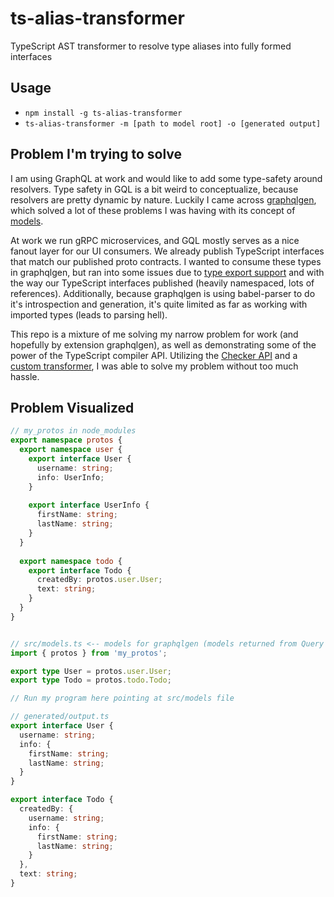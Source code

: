 # ts-alias-transformer
TypeScript AST transformer to resolve type aliases into fully formed interfaces

## Usage
* `npm install -g ts-alias-transformer`
* `ts-alias-transformer -m [path to model root] -o [generated output]`


## Problem I'm trying to solve
I am using GraphQL at work and would like to add some type-safety around resolvers. Type safety in GQL is a bit weird to conceptualize, because resolvers are pretty dynamic by nature. Luckily I came across [graphqlgen](https://github.com/prisma/graphqlgen), which solved a lot of these problems I was having with its concept of [models](https://oss.prisma.io/graphqlgen/01-configuration.html#models). 

At work we run gRPC microservices, and GQL mostly serves as a nice fanout layer for our UI consumers. We already publish TypeScript interfaces that match our published proto contracts. I wanted to consume these types in graphqlgen, but ran into some issues due to [type export support](https://github.com/prisma/graphqlgen/issues/282) and with the way our TypeScript interfaces published (heavily namespaced, lots of references). Additionally, because graphqlgen is using babel-parser to do it's introspection and generation, it's quite limited as far as working with imported types (leads to parsing hell).

This repo is a mixture of me solving my narrow problem for work (and hopefully by extension graphqlgen), as well as demonstrating some of the power of the TypeScript compiler API. Utilizing the [Checker API](https://basarat.gitbooks.io/typescript/docs/compiler/checker.html) and a [custom transformer](https://github.com/Microsoft/TypeScript/pull/13940), I was able to solve my problem without too much hassle. 

## Problem Visualized
```ts
// my_protos in node_modules
export namespace protos {
  export namespace user {
    export interface User {
      username: string;
      info: UserInfo;
    }
    
    export interface UserInfo {
      firstName: string;
      lastName: string;
    }
  }
  
  export namespace todo {
    export interface Todo {
      createdBy: protos.user.User;
      text: string;
    }
  }
}


// src/models.ts <-- models for graphqlgen (models returned from Query resolvers)
import { protos } from 'my_protos';

export type User = protos.user.User;
export type Todo = protos.todo.Todo;

// Run my program here pointing at src/models file

// generated/output.ts
export interface User {
  username: string;
  info: {
    firstName: string;
    lastName: string;
  }
}

export interface Todo {
  createdBy: {
    username: string;
    info: {
      firstName: string;
      lastName: string;
    }
  },
  text: string;
}
```


